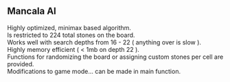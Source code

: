 ## Mancala AI

Highly optimized, minimax based algorithm.<br>
Is restricted to 224 total stones on the board.<br>
Works well with search depths from 16 - 22 ( anything over is slow ).<br>
Highly memory efficient ( < 1mb on depth 22 ).<br>
Functions for randomizing the board or assigning custom stones per cell are provided.<br>
Modifications to game mode... can be made in main function.